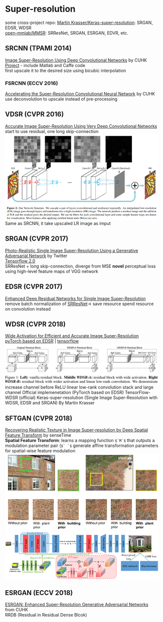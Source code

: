 # Super-resolution


some cross-project repo:
[Martin Krasser/Keras-super-resolution](https://github.com/krasserm/super-resolution): SRGAN, EDSR, WDSR  
[open-mmlab/MMSR](https://github.com/open-mmlab/mmsr): SRResNet, SRGAN, ESRGAN, EDVR, etc.
## SRCNN (TPAMI 2014)
[Image Super-Resolution Using Deep Convolutional Networks](https://arxiv.org/abs/1501.00092) by CUHK  
[Project](http://mmlab.ie.cuhk.edu.hk/projects/SRCNN.html) - include Matlab and Caffe code  
first upscale it to the desired size using bicubic interpolation
### FSRCNN (ECCV 2016)
[Accelerating the Super-Resolution Convolutional Neural Network](https://arxiv.org/abs/1608.00367) by CUHK  
use deconvolution to upscale instead of pre-processing  
## VDSR (CVPR 2016)
[Accurate Image Super-Resolution Using Very Deep Convolutional Networks](https://arxiv.org/abs/1511.04587)  
start to use residual, one long skip-connection  
![](img/VDSR.png)  
Same as SRCNN, it take upscaled LR image as imput  

## SRGAN (CVPR 2017)
[Photo-Realistic Single Image Super-Resolution Using a Generative Adversarial Network](https://arxiv.org/abs/1609.04802) by Twitter  
[Tensorflow 2.0](https://github.com/tensorlayer/srgan)  
SRResNet + long skip-connection, diverge from MSE
**novel** perceptual loss using high-level feature maps of VGG network  

## EDSR (CVPR 2017)
[Enhanced Deep Residual Networks for Single Image Super-Resolution](https://arxiv.org/abs/1707.02921)
remove batch normalization of [SRResNet](#srgan-cvpr-2017)→ save resource 
spend resource on convolution instead

## WDSR (CVPR 2018) 
[Wide Activation for Efficient and Accurate Image Super-Resolution](https://arxiv.org/abs/1808.08718)  
[pyTorch based on EDSR](https://github.com/JiahuiYu/wdsr_ntire2018) | [tensorflow](https://github.com/ychfan/tf_estimator_barebone/blob/master/docs/super_resolution.md) 
![](img/WDSR_block.png)  
increase channel before ReLU 
linear low-rank convolution stack and large channel
Official implemenetation (PyTorch based on EDSR)
TensorFlow-WDSR (official)
Keras-super-resolution (Single Image Super-Resolution with WDSR, EDSR and SRGAN) By Martin Krasser

## SFTGAN (CVPR 2018)
[Recovering Realistic Texture in Image Super-resolution by Deep Spatial Feature Transform](https://arxiv.org/abs/1804.02815) by senseTime  
**Spatial Feature Transform**: learns a mapping function ``$`M`$`` that outputs a modulation parameter pair (``$` `$``
generate affine transformation parameters for spatial-wise feature modulation  
![](img/SFTGAN.png)
![](img/SFTGAN_architecture.png)

## ESRGAN (ECCV 2018)
[ESRGAN: Enhanced Super-Resolution Generative Adversarial Networks](https://arxiv.org/abs/1809.00219) from CUHK  
RRDB (Residual in Residual Dense Blcok)
